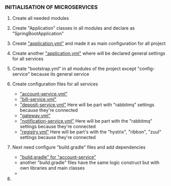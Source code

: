 ### INITIALISATION OF MICROSERVICES  
1. Create all needed modules
2. Create "Application" classes in all modules and declare as "SpringBootApplication"
3. Create ["application.yml"](C:\Users\Vegas\IdeaProjects\spring-cloud-microservices\config-service\src\main\resources\application.yml) and made it as main configuration for all project 
4. Create another ["application.yml"](C:\Users\Vegas\IdeaProjects\spring-cloud-microservices\config-service\src\main\resources\services\application.yml) where will be declared general settings for all services
5. Create "bootstrap.yml" in all modules of the project except "config-service" because its general service
6. Create configuration files for all services 
   - ["account-service.yml"](C:\Users\Vegas\IdeaProjects\spring-cloud-microservices\config-service\src\main\resources\services\account-service.yml)
   - ["bill-service.yml"](C:\Users\Vegas\IdeaProjects\spring-cloud-microservices\config-service\src\main\resources\services\bill-service.yml)
   - ["deposit-service.yml"](C:\Users\Vegas\IdeaProjects\spring-cloud-microservices\config-service\src\main\resources\services\deposit-service.yml) Here will be part with "rabbitmq" settings because they're connected  
   - ["gateway.yml"](C:\Users\Vegas\IdeaProjects\spring-cloud-microservices\config-service\src\main\resources\services\gateway.yml)
   - ["notification-service.yml"](C:\Users\Vegas\IdeaProjects\spring-cloud-microservices\config-service\src\main\resources\services\notification-service.yml) Here will be part with the "rabbitmq" settings because they're connected
   - ["registry.yml"](C:\Users\Vegas\IdeaProjects\spring-cloud-microservices\config-service\src\main\resources\services\registry.yml) Here will be part's with the "hystrix", "ribbon", "zuul" settings because they're connected

7. Next need configure "build.gradle" files and add dependencies
   - ["build.gradle" for "account-service"](C:\Users\Vegas\IdeaProjects\spring-cloud-microservices\account-service\build.gradle)
   - another "build.gradle" files have the same logic construct but with own libraries and main classes
   - 
8.